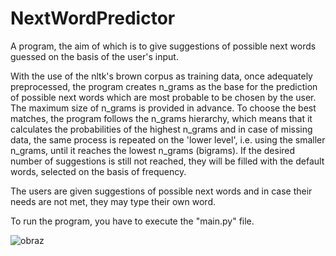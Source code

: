 # NextWordPredictor
A program, the aim of which is to give suggestions of possible next words guessed on the basis of the user's input.

With the use of the nltk's brown corpus as training data, once adequately preprocessed, the program creates n_grams as the base for the prediction of possible next words which are most probable to be chosen by the user. The maximum size of n_grams is provided in advance. To choose the best matches, the program follows the n_grams hierarchy, which means that it calculates the probabilities of the highest n_grams and in case of missing data, the same process is repeated on the 'lower level', i.e. using the smaller n_grams, until it reaches the lowest n_grams (bigrams). If the desired number of suggestions is still not reached, they will be filled with the default words, selected on the basis of frequency.

The users are given suggestions of possible next words and in case their needs are not met, they may type their own word.

To run the program, you have to execute the "main.py" file.

![obraz](https://user-images.githubusercontent.com/58611238/185006447-aebe399c-5953-41d5-9296-a873f99a6450.png)
